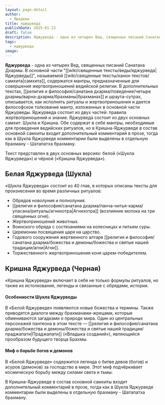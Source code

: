 ```yaml
---
layout: page-detail
author:
  - Яшодеви
title: яджурведа
publishDate: 2025-01-23
draft: false
description: Яджурведа - одна из четырех Вед, священных писаний Санатана Дхармы. В основной части Яджурведы, называемой самхита, содержатся мантры, предназначенные для совершения жертвоприношений ведийской религии.
tags:
  - яджурведа
image:
---
```

**Яджурведа** - одна из четырех Вед, священных писаний Санатана Дхармы. В основной части "[[wiki/священные тексты/веды/яджурведа|Яджурведы]]", называемой [[wiki/священные тексты/канон текстов/самхита|самхита]], содержатся мантры, предназначенные для совершения жертвоприношений ведийской религии. В дополнительных текстах, [[религия и философия/санатана дхарма/поведение/четыре дхармы/варна-дхарма/брахманы|брахманах]] и шраута-сутрах, описывается, как исполнять ритуалы и жертвоприношения и дается философское толкование мантр, изложенных в основной части Яджурведы. Яджурведа состоит из двух частей: правила жертвоприношений и знание. Яджурведа состоит из двух основных самхит: Шукла и Кришна. Обе содержат в себе мантры, необходимые для проведения ведийских ритуалов, но в Кришна-Яджурведе в состав основной самхиты входит дополнительный комментарий в прозе, тогда как в Шукла Яджурведе комментарии были выделены в отдельную брахману - Шатапатха брахману.

Текст представлен в двух основных версиях: белой («Шукла Яджурведа») и чёрной («Кришна Яджурведа»).

## Белая Яджурведа (Шукла)  
«Шукла Яджурведа» состоит из 40 глав, в которых описаны тексты для произнесения во время различных ритуалов:

- Обрядов новолуния и полнолуния.
- [[религия и философия/санатана дхарма/панча-нитья-карма/упасана/ритуалы/агнихотра|Агнихотра]] (возлияние молока на три священных огня).
- Жертвоприношений животных.
- Воинского обряда с состязаниями на колесницах и питьем суры.
- Церемонии посвящения царя на царство.
- Годового сооружения жертвенного алтаря [[религия и философия/санатана дхарма/божества и демоны/божества и святые нашей традиции/агни|Агни]].
- Торжественного жертвоприношения коня царем-победителем.  

## Кришна Яджурведа (Черная)  
«Кришна Яджурведа» включает в себя не только формулы ритуалов, но также их истолкования, легенды и связанные с обрядами, истории.

#### Особенности Шукла Яджурведы  
В «Белой Яджурведе» появляются новые божества и термины. Также приводятся диалоги между брахманами-жрецами, которые обмениваются загадками о природе мира. Один из центральных персонажей пантеона в этом тексте — [[религия и философия/санатана дхарма/божества и демоны/божества и святые нашей традиции/праджапати|Праджапати]] («Владыка созданий»), являющийся прообразом будущего творца Брахмы.

#### Миф о борьбе богов и демонов  
В «Белой Яджурведе» содержится легенда о битве девов (богов) и асуров (демонов) за господство в мире. Этот миф подчёркивает космическую борьбу между силами света и тьмы.

В Кришна-Яджурведе в состав основной самхиты входит дополнительный комментарий в прозе, тогда как в Шукла Яджурведе комментарии были выделены в отдельную брахману - Шатапатха брахману.